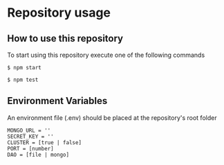 # Repository usage

## How to use this repository
To start using this repository execute one of the following commands

```
$ npm start
```
```
$ npm test
```

## Environment Variables
An environment file (.env) should be placed at the repository's root folder

```
MONGO_URL = ''
SECRET_KEY = ''
CLUSTER = [true | false]
PORT = [number]
DAO = [file | mongo]
```